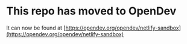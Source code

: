 # This repo has moved to OpenDev

It can now be found at [https://opendev.org/opendev/netlify-sandbox](https://opendev.org/opendev/netlify-sandbox)

